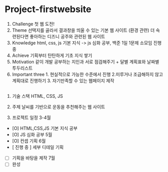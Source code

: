 # Project-firstwebsite
1. Challenge 첫 웹 도전!
2. Theme
선택지를 골라서 결과창을 띄울 수 있는 기본 웹 사이트 (환경 관련)
더 숙련된다면 좋아하는 디즈니 공주와 관련된 웹 사이트
3. Knowledge
 html, css, js 기본 지식 -> js 심화 공부, 백준 1일 1문제 소모임 진행 중
4. Achieve  기획부터 탄탄하게 기초 지식 쌓기
5. Motivation
 같이 개발 공부하는 지인과 서로 점검해주기 + 달별 계획표와 날짜별 투두리스트
6. Important three 1. 현실적으로 가능한 수준에서 진행 2.미루거나 조급해하지 않고 계획대로 진행하기 3. 자기만족할 수 있는 웹페이지 제작

##
1. 기술 스택
  HTML, CSS, JS

2. 주제
  날씨를 기반으로 운동을 추천해주는 웹 사이트

3. 프로젝트 일정
  3-4월
  - [O] HTML,CSS,JS 기본 지식 공부
  - [O] JS 심화 공부
  5월
  - [O] 컨셉 기획
  6월 
  - [ 진행 중 ] 세부 디테일 기획
  - [ ] 기획을 바탕을 제작
  7월
  - [ ] 완성
